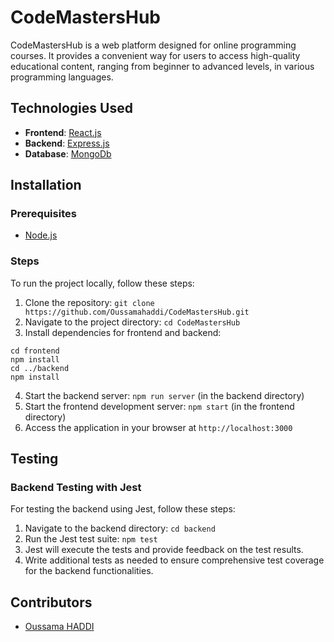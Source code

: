 # CodeMastersHub

CodeMastersHub is a web platform designed for online programming courses. It provides a convenient way for users to access high-quality educational content, ranging from beginner to advanced levels, in various programming languages.

## Technologies Used

- **Frontend**: [React.js](https://react.dev)
- **Backend**: [Express.js](https://expressjs.com)
- **Database**: [MongoDb](https://www.mongodb.com)

## Installation

### Prerequisites

-   [Node.js](https://nodejs.org/en/)

### Steps

To run the project locally, follow these steps:

1. Clone the repository: `git clone https://github.com/Oussamahaddi/CodeMastersHub.git`
2. Navigate to the project directory: `cd CodeMastersHub`
3. Install dependencies for frontend and backend:

```
cd frontend
npm install
cd ../backend
npm install
```

4. Start the backend server: `npm run server` (in the backend directory)
5. Start the frontend development server: `npm start` (in the frontend directory)
6. Access the application in your browser at `http://localhost:3000`

## Testing

### Backend Testing with Jest

For testing the backend using Jest, follow these steps:

1. Navigate to the backend directory: `cd backend`
2. Run the Jest test suite: `npm test`
3. Jest will execute the tests and provide feedback on the test results.
4. Write additional tests as needed to ensure comprehensive test coverage for the backend functionalities.

## Contributors

- [Oussama HADDI](https://github.com/Oussamahaddi)
